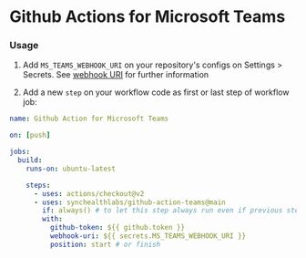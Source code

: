 # Github Actions for Microsoft Teams

### Usage

1. Add `MS_TEAMS_WEBHOOK_URI` on your repository's configs on Settings > Secrets. See [webhook URI](https://docs.microsoft.com/en-us/microsoftteams/platform/webhooks-and-connectors/how-to/add-incoming-webhook) for further information

2) Add a new `step` on your workflow code as first or last step of workflow job:

```yaml
name: Github Action for Microsoft Teams

on: [push]

jobs:
  build:
    runs-on: ubuntu-latest

    steps:
      - uses: actions/checkout@v2
      - uses: synchealthlabs/github-action-teams@main
        if: always() # to let this step always run even if previous step failed
        with:
          github-token: ${{ github.token }}
          webhook-uri: ${{ secrets.MS_TEAMS_WEBHOOK_URI }}
          position: start # or finish
```
